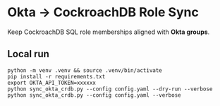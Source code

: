 # Okta → CockroachDB Role Sync

Keep CockroachDB SQL role memberships aligned with **Okta groups**.

## Local run
```
python -m venv .venv && source .venv/bin/activate
pip install -r requirements.txt
export OKTA_API_TOKEN=xxxxxx
python sync_okta_crdb.py --config config.yaml --dry-run --verbose
python sync_okta_crdb.py --config config.yaml --verbose
```
